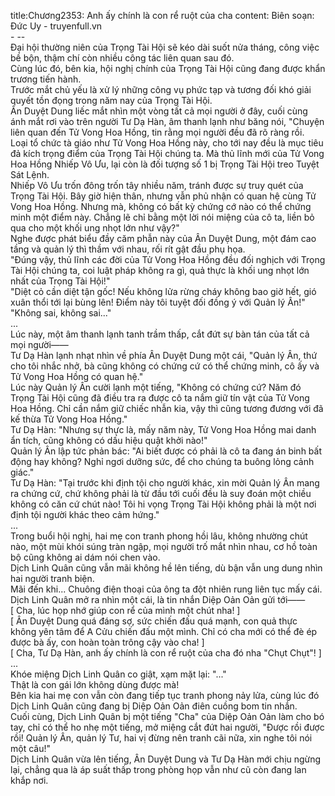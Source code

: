 title:Chương2353: Anh ấy chính là con rể ruột của cha
content:
Biên soạn: Đức Uy - truyenfull.vn<br>- --<br>Đại hội thường niên của Trọng Tài Hội sẽ kéo dài suốt nửa tháng, công việc bề bộn, thậm chí còn nhiều công tác liên quan sau đó.<br>Cùng lúc đó, bên kia, hội nghị chính của Trọng Tài Hội cũng đang được khẩn trương tiến hành.<br>Trước mắt chủ yếu là xử lý những công vụ phức tạp và tương đối khó giải quyết tồn đọng trong năm nay của Trọng Tài Hội.<br>Ân Duyệt Dung liếc mắt nhìn một vòng tất cả mọi người ở đây, cuối cùng ánh mắt rơi vào trên người Tư Dạ Hàn, âm thanh lạnh như băng nói, "Chuyện liên quan đến Tử Vong Hoa Hồng, tin rằng mọi người đều đã rõ ràng rồi.<br>Loại tổ chức tà giáo như Tử Vong Hoa Hồng này, cho tới nay đều là mục tiêu đả kích trọng điểm của Trọng Tài Hội chúng ta. Mà thủ lĩnh mới của Tử Vong Hoa Hồng Nhiếp Vô Ưu, lại còn là đối tượng số 1 bị Trọng Tài Hội treo Tuyệt Sát Lệnh.<br>Nhiếp Vô Ưu trốn đông trốn tây nhiều năm, tránh được sự truy quét của Trọng Tài Hội. Bây giờ hiện thân, nhưng vẫn phủ nhận có quan hệ cùng Tử Vong Hoa Hồng. Nhưng mà, không có bất kỳ chứng cớ nào có thể chứng minh một điểm này. Chẳng lẽ chỉ bằng một lời nói miệng của cô ta, liền bỏ qua cho một khối ung nhọt lớn như vậy?"<br>Nghe được phát biểu đầy căm phẫn này của Ân Duyệt Dung, một đám cao tầng và quản lý thì thầm với nhau, rối rít gật đầu phụ họa.<br>"Đúng vậy, thủ lĩnh các đời của Tử Vong Hoa Hồng đều đối nghịch với Trọng Tài Hội chúng ta, coi luật pháp không ra gì, quả thực là khối ung nhọt lớn nhất của Trọng Tài Hội!"<br>"Diệt cỏ cần diệt tận gốc! Nếu không lửa rừng cháy không bao giờ hết, gió xuân thổi tới lại bùng lên! Điểm này tôi tuyệt đối đồng ý với Quản lý Ân!"<br>"Không sai, không sai..."<br>...<br>Lúc này, một âm thanh lạnh tanh trầm thấp, cắt đứt sự bàn tán của tất cả mọi người——<br>Tư Dạ Hàn lạnh nhạt nhìn về phía Ân Duyệt Dung một cái, "Quản lý Ân, thứ cho tôi nhắc nhở, bà cũng không có chứng cứ có thể chứng minh, cô ấy và Tử Vong Hoa Hồng có quan hệ."<br>Lúc này Quản lý Ân cười lạnh một tiếng, "Không có chứng cứ? Năm đó Trọng Tài Hội cũng đã điều tra ra được cô ta nắm giữ tín vật của Tử Vong Hoa Hồng. Chỉ cần nắm giữ chiếc nhẫn kia, vậy thì cũng tương đương với đã kế thừa Tử Vong Hoa Hồng."<br>Tư Dạ Hàn: "Nhưng sự thực là, mấy năm này, Tử Vong Hoa Hồng mai danh ẩn tích, cũng không có dấu hiệu quật khởi nào!"<br>Quản lý Ân lập tức phản bác: "Ai biết được có phải là cô ta đang án binh bất động hay không? Nghỉ ngơi dưỡng sức, để cho chúng ta buông lỏng cảnh giác."<br>Tư Dạ Hàn: "Tại trước khi định tội cho người khác, xin mời Quản lý Ân mang ra chứng cứ, chứ không phải là từ đầu tới cuối đều là suy đoán một chiều không có căn cứ chút nào! Tôi hi vọng Trọng Tài Hội không phải là một nơi định tội người khác theo cảm hứng."<br>...<br>Trong buổi hội nghị, hai mẹ con tranh phong hồi lâu, không nhường chút nào, một mùi khói súng tràn ngập, mọi người trố mắt nhìn nhau, cơ hồ toàn bộ cũng không ai dám nói chen vào.<br>Dịch Linh Quân cũng vẫn mãi không hề lên tiếng, dù bận vẫn ung dung nhìn hai người tranh biện.<br>Mãi đến khi... Chuông điện thoại của ông ta đột nhiên rung liên tục mấy cái.<br>Dịch Linh Quân mở ra nhìn một cái, là tin nhắn Diệp Oản Oản gửi tới——<br>[ Cha, lúc họp nhớ giúp con rể của mình một chút nha! ]<br>[ Ân Duyệt Dung quá đáng sợ, sức chiến đấu quá mạnh, con quả thực không yên tâm để A Cửu chiến đấu một mình. Chỉ có cha mới có thể đè ép được bà ấy, con hoàn toàn trông cậy vào cha! ]<br>[ Cha, Tư Dạ Hàn, anh ấy chính là con rể ruột của cha đó nha "Chụt Chụt"! ]<br>...<br>Khóe miệng Dịch Linh Quân co giật, xạm mặt lại: "..."<br>Thật là con gái lớn không dùng được mà!<br>Bên kia hai mẹ con vẫn còn đang tiếp tục tranh phong nảy lửa, cùng lúc đó Dịch Linh Quân cũng đang bị Diệp Oản Oản điên cuồng bom tin nhắn.<br>Cuối cùng, Dịch Linh Quân bị một tiếng "Cha" của Diệp Oản Oản làm cho bó tay, chỉ có thể ho nhẹ một tiếng, mở miệng cắt đứt hai người, "Được rồi được rồi! Quản lý Ân, quản lý Tư, hai vị đừng nên tranh cãi nữa, xin nghe tôi nói một câu!"<br>Dịch Linh Quân vừa lên tiếng, Ân Duyệt Dung và Tư Dạ Hàn mới chịu ngừng lại, chẳng qua là áp suất thấp trong phòng họp vẫn như cũ còn đang lan khắp nơi.